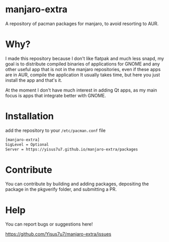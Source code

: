# manjaro-extra
A repository of pacman packages for manjaro, to avoid resorting to AUR.

# Why?
I made this repository because I don't like flatpak and much less snapd, my goal is to distribute compiled binaries of applications for GNOME and any other useful app that is not in the manjaro repositories, even if these apps are in AUR, compile the application It usually takes time, but here you just install the app and that's it.

At the moment I don't have much interest in adding Qt apps, as my main focus is apps that integrate better with GNOME.

# Installation
add the repository to your `/etc/pacman.conf` file

```bash
[manjaro-extra]
SigLevel = Optional
Server = https://yisus7u7.github.io/manjaro-extra/packages
```

# Contribute
You can contribute by building and adding packages, depositing the package in the pkgverify folder, and submitting a PR.

# Help
You can report bugs or suggestions here!

https://github.com/Yisus7u7/manjaro-extra/issues


